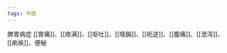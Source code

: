 ```yaml
---
tags: 中医
---
```


脾胃病症
[[胃痛]]、[[痞满]]、[[呕吐]]、[[噎膈]]、[[呃逆]]、[[腹痛]]、[[泄泻]]、[[痢疾]]、便秘



































